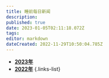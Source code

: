 ```yaml
---
title: 睡前每日新闻
description: 
published: true
date: 2023-01-05T02:11:18.072Z
tags: 
editor: markdown
dateCreated: 2022-11-29T10:50:04.785Z
---
```


- [**2023年**](2023)
- [**2022年**](2022)
{.links-list}
